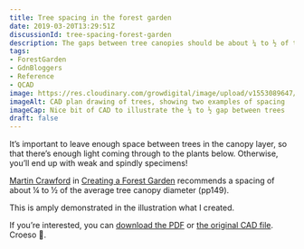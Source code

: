 ```yaml
---
title: Tree spacing in the forest garden
date: 2019-03-20T13:29:51Z
discussionId: tree-spacing-forest-garden
description: The gaps between tree canopies should be about ¼ to ½ of the average tree canopy diameter. This is to allow enough light to reach the understorey plants.
tags: 
- ForestGarden
- GdnBloggers
- Reference
- QCAD
image: https://res.cloudinary.com/growdigital/image/upload/v1553089647/tree-spacing.png
imageAlt: CAD plan drawing of trees, showing two examples of spacing
imageCap: Nice bit of CAD to illustrate the ¼ to ½ gap between trees
draft: false
---
```


It’s important to leave enough space between trees in the canopy layer, so that there’s enough light coming through to the plants below. Otherwise, you’ll end up with weak and spindly specimens! 

[Martin Crawford](https://www.agroforestry.co.uk/about_us/) in [Creating a Forest Garden](https://www.agroforestry.co.uk/product/creating-a-forest-garden-2/) recommends a spacing of about ¼ to ½ of the average tree canopy diameter (pp149). 

This is amply demonstrated in the illustration what I created.

If you’re interested, you can [download the PDF](https://res.cloudinary.com/growdigital/image/upload/v1553089647/tree-spacing.pdf) or [the original CAD file](https://res.cloudinary.com/growdigital/raw/upload/v1553090012/tree-spacing.dxf). Croeso 🙂.
